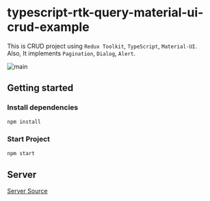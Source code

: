 # typescript-rtk-query-material-ui-crud-example

This is CRUD project using `Redux Toolkit`, `TypeScript`, `Material-UI`.\
Also, It implements `Pagination`, `Dialog`, `Alert`.

![main](https://user-images.githubusercontent.com/36794920/203079560-1fbf2a92-d22f-42fb-b354-9b38ceaea1fb.gif)

## Getting started

### Install dependencies

```sh
npm install
```

### Start Project

```sh
npm start
```

## Server
[Server Source](https://github.com/EPguy/crud-spring-hibernate-example)


